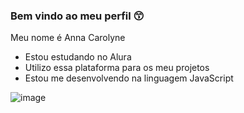 ### Bem vindo ao meu perfil 😙
Meu nome é Anna Carolyne
- Estou estudando no Alura
- Utilizo essa plataforma para os meu projetos
- Estou me desenvolvendo na linguagem JavaScript

![image](https://github.com/annaeec/annaeec/assets/132899688/d519366e-1dcb-41a6-8926-30d11d49833b)
